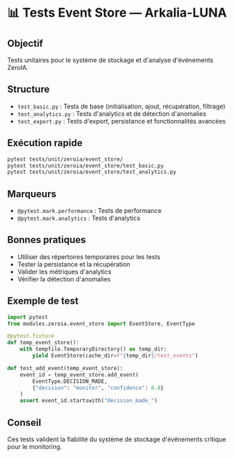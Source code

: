 # 📊 Tests Event Store — Arkalia-LUNA

## Objectif
Tests unitaires pour le système de stockage et d'analyse d'événements ZeroIA.

## Structure
- `test_basic.py` : Tests de base (initialisation, ajout, récupération, filtrage)
- `test_analytics.py` : Tests d'analytics et de détection d'anomalies
- `test_export.py` : Tests d'export, persistance et fonctionnalités avancées

## Exécution rapide
```bash
pytest tests/unit/zeroia/event_store/
pytest tests/unit/zeroia/event_store/test_basic.py
pytest tests/unit/zeroia/event_store/test_analytics.py
```

## Marqueurs
- `@pytest.mark.performance` : Tests de performance
- `@pytest.mark.analytics` : Tests d'analytics

## Bonnes pratiques
- Utiliser des répertoires temporaires pour les tests
- Tester la persistance et la récupération
- Valider les métriques d'analytics
- Vérifier la détection d'anomalies

## Exemple de test
```python
import pytest
from modules.zeroia.event_store import EventStore, EventType

@pytest.fixture
def temp_event_store():
    with tempfile.TemporaryDirectory() as temp_dir:
        yield EventStore(cache_dir=f"{temp_dir}/test_events")

def test_add_event(temp_event_store):
    event_id = temp_event_store.add_event(
        EventType.DECISION_MADE,
        {"decision": "monitor", "confidence": 0.8}
    )
    assert event_id.startswith("decision_made_")
```

## Conseil
Ces tests valident la fiabilité du système de stockage d'événements critique pour le monitoring. 